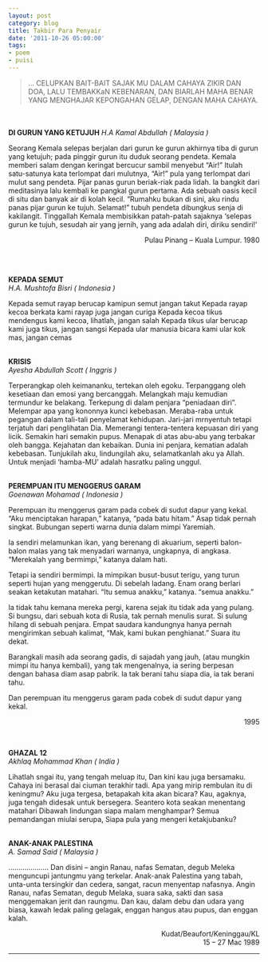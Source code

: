 ```yaml
---
layout: post
category: blog
title: Takbir Para Penyair
date: '2011-10-26 05:00:00'
tags:
- poem
- puisi
---
```


 > … CELUPKAN BAIT-BAIT SAJAK MU DALAM CAHAYA ZIKIR DAN DOA, LALU TEMBAKKaN KEBENARAN, DAN BIARLAH MAHA BENAR YANG MENGHAJAR KEPONGAHAN GELAP, DENGAN MAHA CAHAYA.

<br/><br/>**DI GURUN YANG KETUJUH**
*H.A Kamal Abdullah ( Malaysia )*

Seorang Kemala selepas berjalan dari gurun ke gurun akhirnya tiba di gurun yang ketujuh; pada pinggir gurun itu duduk seorang pendeta. Kemala memberi salam dengan keringat bercucur sambil menyebut “Air!” Itulah satu-satunya kata terlompat dari mulutnya, “Air!” pula yang terlompat dari mulut sang pendeta. Pijar panas gurun beriak-riak pada lidah. Ia bangkit dari meditasinya lalu kembali ke pangkal gurun pertama. Ada sebuah oasis kecil di situ dan banyak air di kolah kecil. “Rumahku bukan di sini, aku rindu panas pijar gurun ke tujuh. Selamat!” tubuh pendeta dibungkus senja di kakilangit. Tinggallah Kemala membisikkan patah-patah sajaknya ‘selepas gurun ke tujuh, sesudah air yang jernih, yang ada adalah diri, diriku sendiri!’
<p align="right">Pulau Pinang – Kuala Lumpur. 1980</p>
<br/><br/>

**KEPADA SEMUT**<br/>
*H.A. Mushtofa Bisri ( Indonesia )*

Kepada semut rayap berucap
kamipun semut jangan takut
Kepada rayap kecoa berkata
kami rayap juga jangan curiga
Kepada kecoa tikus mendengus
kami kecoa, lihatlah, jangan salah
Kepada tikus ular berucap
kami juga tikus, jangan sangsi
Kepada ular manusia bicara
kami ular kok mas, jangan cemas
<br/><br/>

**KRISIS**<br/>
*Ayesha Abdullah Scott ( Inggris )*

Terperangkap oleh keimananku, tertekan oleh egoku.
Terpanggang oleh kesetiaan dan emosi yang bercanggah.
Melangkah maju kemudian termundur ke belakang.
Terkepung di dalam penjara “peniadaan diri”.
Melempar apa yang kononnya kunci kebebasan.
Meraba-raba untuk pegangan dalam tali-tali penyelamat kehidupan.
Jari-jari mrnyentuh tetapi terjatuh dari penglihatan Dia.
Memerangi tentera-tentera kepuasan diri yang licik.
Semakin hari semakin pupus.
Menapak di atas abu-abu yang terbakar oleh bangga.
Kejahatan dan kebaikan.
Dunia ini penjara, kematian adalah kebebasan.
Tunjukilah aku, lindungilah aku, selamatkanlah aku ya Allah.
Untuk menjadi ‘hamba-MU’ adalah hasratku paling unggul.
<br/><br/>

**PEREMPUAN ITU MENGGERUS GARAM**<br/>
*Goenawan Mohamad ( Indonesia )*

 Perempuan itu menggerus garam pada cobek di sudut dapur yang kekal. “Aku menciptakan harapan,” katanya, “pada batu hitam.” Asap tidak pernah singkat. Bubungan seperti warna dunia dalam mimpi Yaremiah.

Ia sendiri melamunkan ikan, yang berenang di akuarium, seperti balon-balon malas yang tak menyadari warnanya, ungkapnya, di angkasa. “Merekalah yang bermimpi,” katanya dalam hati.

Tetapi ia sendiri bermimpi. Ia mimpikan busut-busut terigu, yang turun seperti hujan yang menggerutu. Di sebelah ladang. Enam orang berlari seakan ketakutan matahari. “Itu semua anakku,” katanya. “semua anakku.”

Ia tidak tahu kemana mereka pergi, karena sejak itu tidak ada yang pulang. Si bungsu, dari sebuah kota di Rusia, tak pernah menulis surat. Si sulung hilang di sebuah penjara. Empat saudara kandungnya hanya pernah mengirimkan sebuah kalimat, “Mak, kami bukan penghianat.” Suara itu dekat.

Barangkali masih ada seorang gadis, di sajadah yang jauh, (atau mungkin mimpi itu hanya kembali), yang tak mengenalnya, ia sering berpesan dengan bahasa diam asap pabrik. Ia tak berani tahu siapa dia, ia tak berani tahu.

Dan perempuan itu menggerus garam pada cobek di sudut dapur yang kekal.
<p align="right">1995</p>
<br/>

**GHAZAL 12**<br/>
*Akhlaq Mohammad Khan ( India )*

Lihatlah sngai itu, yang tengah meluap itu,
Dan kini kau juga bersamaku.
Cahaya ini berasal dai ciuman terakhir tadi.
Apa yang mirip rembulan itu di keningmu?
Aku juga tergesa, betapakah kita akan bicara?
Kau, agaknya, juga tengah didesak untuk bersegera.
Seantero kota seakan menentang matahari
Dibawah lindungan siapa malam menghampar?
Semua pemandangan miulai serupa,
Siapa pula yang mengeri ketakjubanku?
<br/><br/>

**ANAK-ANAK PALESTINA**<br/>
*A. Samad Said ( Malaysia )*

………………..
Dan disini –
angin Ranau, nafas Sematan, degub Meleka
menguncupi jantungmu yang terkelar.
Anak-anak Palestina yang tabah,
unta-unta tersingkir dan cedera,
sangat, racun menyentap nafasnya.
Angin Ranau, nafas Sematan, degub Melaka,
suara saka, sakti dan sasa
menggemakan jerit dan raungmu. Dan kau,
dalam debu dan udara yang biasa,
kawah ledak paling gelagak,
enggan hangus atau pupus, dan enggan kalah.
<p align="right">Kudat/Beaufort/Keninggau/KL<br />15 – 27 Mac 1989</p>

***

[^1]: **UMMAT**, No 10 Thn. I, 13 November1995 / 20 Jumadil Akhir 1416 H
